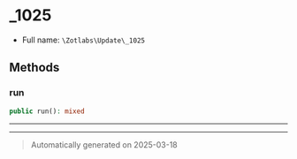
# _1025





* Full name: `\Zotlabs\Update\_1025`




## Methods


### run



```php
public run(): mixed
```












***


***
> Automatically generated on 2025-03-18
